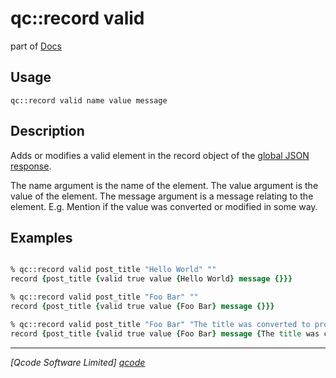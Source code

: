 qc::record valid
===========

part of [Docs](../index.md)

Usage
-----
`qc::record valid name value message`

Description
-----------
Adds or modifies a valid element in the record object of the [global JSON response].

The name argument is the name of the element.
The value argument is the value of the element.
The message argument is a message relating to the element. E.g. Mention if the value was converted or modified in some way.

Examples
--------
```tcl

% qc::record valid post_title "Hello World" ""
record {post_title {valid true value {Hello World} message {}}}

% qc::record valid post_title "Foo Bar" ""
record {post_title {valid true value {Foo Bar} message {}}}

% qc::record valid post_title "Foo Bar" "The title was converted to proper case."
record {post_title {valid true value {Foo Bar} message {The title was converted to proper case.}}}

```

----------------------------------
*[Qcode Software Limited] [qcode]*

[qcode]: http://www.qcode.co.uk "Qcode Software"
[global JSON response]: ../global-json-response.md